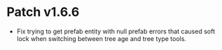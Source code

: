 ﻿# Patch v1.6.6
* Fix trying to get prefab entity with null prefab errors that caused soft lock when switching between tree age and tree type tools.

